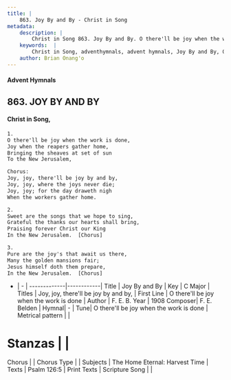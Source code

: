 ```yaml
---
title: |
    863. Joy By and By - Christ in Song
metadata:
    description: |
        Christ in Song 863. Joy By and By. O there'll be joy when the work is done, Joy when the reapers gather home, Bringing the sheaves at set of sun To the New Jerusalem, Chorus: Joy, joy, there'll be joy by and by, Joy, joy, where the joys never die; Joy, joy; for the day draweth nigh When the workers gather home.
    keywords:  |
        Christ in Song, adventhymnals, advent hymnals, Joy By and By, O there'll be joy when the work is done. Joy, joy, there'll be joy by and by,
    author: Brian Onang'o
---
```


#### Advent Hymnals
## 863. JOY BY AND BY
####  Christ in Song,

```txt
1.
O there'll be joy when the work is done,
Joy when the reapers gather home,
Bringing the sheaves at set of sun
To the New Jerusalem,

Chorus:
Joy, joy, there'll be joy by and by,
Joy, joy, where the joys never die;
Joy, joy; for the day draweth nigh
When the workers gather home.

2.
Sweet are the songs that we hope to sing,
Grateful the thanks our hearts shall bring,
Praising forever Christ our King
In the New Jerusalem.  [Chorus]

3.
Pure are the joy's that await us there,
Many the golden mansions fair;
Jesus himself doth them prepare,
In the New Jerusalem.  [Chorus]

```

- |   -  |
-------------|------------|
Title | Joy By and By |
Key | C Major |
Titles | Joy, joy, there'll be joy by and by, |
First Line | O there'll be joy when the work is done |
Author | F. E. B.
Year | 1908
Composer| F. E. Belden |
Hymnal|  - |
Tune| O there'll be joy when the work is done |
Metrical pattern | |
# Stanzas |  |
Chorus |  |
Chorus Type |  |
Subjects | The Home Eternal: Harvest Time |
Texts | Psalm 126:5 |
Print Texts | 
Scripture Song |  |
    

